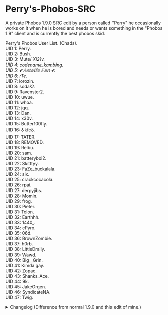 # Perry's-Phobos-SRC
A private Phobos 1.9.0 SRC edit by a person called "Perry" he occasionally works on it when he is bored and needs or wants something in the "Phobos 1.9" client and is currently the best phobos skid.

Perry's Phobos User List. (Chads). <br>
UID 1: Perry. <br>
UID 2: Bush. <br>
UID 3: Mute/ _Xi21v. <br>
UID 4: codename_kambing. <br>
UID 5: 💕 𝔸𝕤𝕥𝕠𝕝𝕗𝕠 𝔽𝕒𝕟 💕. <br>
UID 6: rTe_. <br>
UID 7: lorozin. <br>
UID 8: soda♡. <br>
UID 9: Ravenster2. <br>
UID 10: uwue. <br>
UID 11: whoa. <br>
UID 12: jqq. <br>
UID 13: Dan. <br>
UID 14: x30v. <br>
UID 15: Butter100fly. <br>
UID 16: ♿kfc♿. <br>
UID 17: TATER. <br>
UID 18: REMOVED. <br>
UID 19: Relbu. <br>
UID 20: sam. <br>
UID 21: batteryboi2. <br>
UID 22: Skitttyy. <br>
UID 23: FaZe_buckalala. <br>
UID 24: six. <br>
UID 25: crackcocacola. <br>
UID 26: rpai. <br>
UID 27: derpyjibs. <br>
UID 28: Momin. <br>
UID 29: frog. <br>
UID 30: Pieter. <br>
UID 31: Tolon. <br>
UID 32: Earthhh. <br>
UID 33: 1440_. <br>
UID 34: cPyro. <br>
UID 35: 06d. <br>
UID 36: BrownZombie. <br>
UID 37: h0rb. <br>
UID 38: LittleDraily. <br>
UID 39: Wawd. <br>
UID 40: Big__Grin. <br>
UID 41: Kimda gay. <br>
UID 42: Zopac. <br>
UID 43: Shanks_Ace. <br>
UID 44: 9k. <br>
UID 45: JakeOrgen. <br>
UID 46: SyndicateNA. <br>
UID 47: Twig. <br>


<details>
  <summary>Changelog (Difference from normal 1.9.0 and this edit of mine.)</summary> <br>
Changelog. 6/6/2021: <br>
All modules on modulemanager. <br>
Godly Burrow (HUGE thanks to bush). <br>
Quiver. <br>
Animations. <br>
Anchor. <br>
Aspect. <br>
Shaders. <br>
CA Optimized. <br>
Fixed TestNameTags. <br>
General Code Improvement. <br>
GUI Move works anywhere. <br>
CA Offhandswing now works. <br>
Made ReverseStep better so if u get stuck in the air all u gotta do is hit space or sneak and it stops. <br>
Yport mode in speed. <br>
Placebo settings removed. <br>
Made Placebo settings non placebo. <br>
Strength & Burrow Alert in notifications. <br>
ViewModel. <br>
AutoCity. <br>
AirJump. <br>
AirPlace. <br>
And much more stuff that's all i think of off the top of my head. <br> <br>

Changelog. 6/7/2021: <br>
SelfAnvil. <br>
Step Improvements. <br>
New Trajectories. <br>
MCP Improvements. <br>
NoHitBox. <br>
PenisESP (Kambing just why). <br>
BurrowESP. <br>
CrystalAura Removed (Other one was better and now that this is private the users have a brain and can config newer one). <br>

Changelog. 6/8 and 6/9 2021: <br>
Less chinese code then there already was. <br>
Tracker. <br>
BlockLag Improvements. <br>
Fixed "Gap swap" in offhand switching to gapples in ur offhand when u exped. <br>
New ChatSuffix Mode. <br>

Changelog. 6/10 and 6/11 2021: <br>
Even less chinese code. <br>
PearlNotifs in the "Notifications" module now works. <br>
MCX (Middle Click XP is silent and works while eating requested by 291k + jqq). <br>

Changelog. 6/12 and 6/13 2021: <br>
XCarry Crash Fix. <br>
SkyColor. <br>
Mixins Improvement. <br>
Quiver Rewrite. <br>
NoHitBox Removed. <br>
BurrowESP Optimized. <br>
Translator Improvement. <br>
32kAlert. <br>
Offhand Crash Fix. <br>
AutoReconnect Crash Fix. <br>

Changelog. 6/14 and 6/15 2021: <br>
Fixed offhand gap switching on chorus diamond pickaxe enderpearls etc. <br>
Cleaned up code on every module. <br>

Changelog. 6/16 2021: <br>
NoRender Explosions (Swag). <br>
XCarry fixup. <br>
Made scaffold 10 millions better. <br>
AutoMinecart. <br>
Rubberband. <br>
OffhandTolonEdition. <br>
Other misc clean up stuff. <br>

Changelog. 6/17/ 2021: <br>
Forgot to say this awhile ago but added blur to clickgui kek. <br>
uh forgot what else I did. <br>
Burrow Improvements. <br>
Even more reversestep checks jesus christ. <br>
Fixed velocity somehow breaking burrow on cc wtf. <br>

Changelog. 6/18/2021: <br>
OpenFolder Command. <br>
Trajectory Changes. <br>
Speed MotionYOnOff for yport. <br>
SelfAnvil Improvements. <br>
BlockLag Improvements. <br>
BlockUtil Update. <br>

Changelog. 6/19/2021: <br>
Cleaned up all the commands. <br>
Very sexy tracker format update. <br>

Changelog. 6/20/2021: <br>
FastSwim Update. <br>
Removed PC Name from tracker. (For paranoid children). <br>
Nofall Update. <br>
PackReload. <br>
Cleaned up the gui/customfont/a few util stuff. <br>
Fixed HoleManager crash. <br>
New main menu background. <br>

Changelog. 6/21/2021: <br>
MCX now has toggle press and middle click modes. <br>
Renamed "MCX" to "SilentXP". <br>

Changelog. 6/22/2021: <br>
Make mixins less chink. <br>
Surround now works on echest for gay servers u play on that have burrow enabled and ppl that use echest for burrow. <br>
Fixed scaffold tower. <br>
Updated tracker. <br>
Fixed monkey SilentXP Crash. <br>

Changelog. 6/23 and 6/24/2021: <br>
Endrods to blocklag. <br>
Added anvils to BurrowESP. <br>
Cleanup an util and mixin. <br>
Changes to tracker. <br>

Changelog. 6/25 , 6/26 , 6/27 , 6/28 , 6/29/2021: <br>
Cleaned up modules/utils. <br>
Weakness notifier. <br>
Made the surround on top of echests code less chinese. <br>
Made it no longer spam mc output with animation start msgs on startup. <br>
Cleaned up utils a lot again. <br>
New Efly Mode (Look. Goes up and down and where ever depending on where ur looking). <br>
New AboveHorizon In MCP & BelowHorizon in SilentXP Options. <br>
Forgot all the other stuff lol. <br>

Changelog. 6/30 , 7/1/2021: <br>
MCF Send Msgs Option (Sends messages to the player u add or unadd). <br>
Tiny Scaffold Change. <br>

Changelog. 7/2, 7/3/2021: <br>
PacketMend. <br>
Fix mixin with future for gay future users. <br>
Changed something, so it's a lil more secure. <br>

Changelog. 7/4, 7/5/2021: <br>
Cleaned up a lot of code. <br>
Cleaned up a ton of stuff again. <br>
Changed some default blocklag stuff. <br>
NoEatAnimation For ViewModel. <br>
Added Flatten. <br>
Added AutoCity AutoDisable. <br>
Changed some stuff in BurrowESP. <br>
Fixed NoRender Bug. <br>

Changelog. 7/6, 7/7/2021: <br>
BowAim. <br>
SpeedMine SilentSwitch Fix. <br>
ViewModel Change. <br>
ClearRam Command. <br>
Changed Flatten a lil. <br>
Added Latest Phobos GodModule. <br>
TestNameTags from The Latest Phobos also. <br>
Tiny Trails Change. <br>
Tiny Mixin Change. <br>
Custom ChatSuffix Option. <br>
Gradient Render Speedmine  (Also can now change the color of the render). <br>
Gradient Render BreakingESP  (Also can now change the color of the render). <br>

Changelog. 7/8, 7/9, 7/10/2021: <br>
Bold Toggle Msgs Option. <br>
GodModule Improvements. <br>
ChatModifier Cleanup. <br>
Improved Reversestep. <br>
Fixed Jesus Crash. <br>
Tiny Speedmine Change. <br>
Removed 2 bloat modules. <br>
Fixed HoleESP Crash. <br>
Trajectories Improved A lot. <br>

Changelog. 7/11/2021: <br>
Loader Security Update because I don't trust u users :haha: . <br>
EntityNotifier with desktop notifications chat sounds etc. <br>

Changelog. 7/12/2021: <br>
Rewrote Blocklag block selection. <br>
Fixed Blocklag bug. <br>
Added license for larpers. <br>

Changelog. 7/13, 7/14, 7/15/2021: <br>
Rewrote ViewModel. <br>
Fixed Trails. <br>
Added "Insane" Option to ChatModifier. <br>
Removed AC Bloat. <br>
Added Second CA for testing rn. <br>
Cleaned up Blocklag. <br>
</details>
